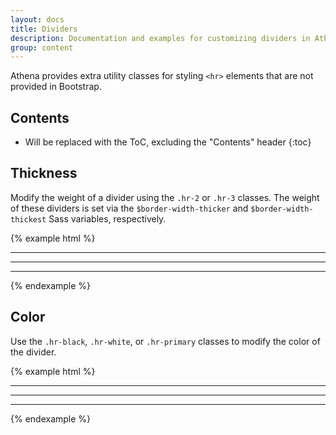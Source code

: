 ```yaml
---
layout: docs
title: Dividers
description: Documentation and examples for customizing dividers in Athena.
group: content
---
```


Athena provides extra utility classes for styling `<hr>` elements that are not provided in Bootstrap.

## Contents

* Will be replaced with the ToC, excluding the "Contents" header
{:toc}

## Thickness

Modify the weight of a divider using the `.hr-2` or `.hr-3` classes. The weight of these dividers is set via the `$border-width-thicker` and `$border-width-thickest` Sass variables, respectively.

{% example html %}
<hr>
<hr class="hr-2">
<hr class="hr-3">
{% endexample %}

## Color

Use the `.hr-black`, `.hr-white`, or `.hr-primary` classes to modify the color of the divider.

{% example html %}
<hr class="hr-black">
<hr class="hr-white">
<hr class="hr-primary">
{% endexample %}
